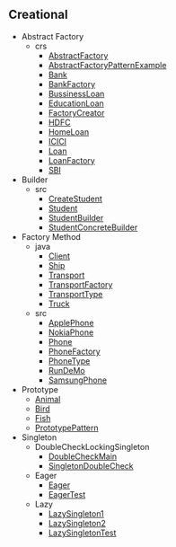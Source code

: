 
## Creational
  * Abstract Factory
    * crs
      * [AbstractFactory](https://github.com/hoangtien2k3qx1/design-pattern/blob/main/Creational/Abstract_Factory/crs/AbstractFactory.java)
      * [AbstractFactoryPatternExample](https://github.com/hoangtien2k3qx1/design-pattern/blob/main/Creational/Abstract_Factory/crs/AbstractFactoryPatternExample.java)
      * [Bank](https://github.com/hoangtien2k3qx1/design-pattern/blob/main/Creational/Abstract_Factory/crs/Bank.java)
      * [BankFactory](https://github.com/hoangtien2k3qx1/design-pattern/blob/main/Creational/Abstract_Factory/crs/BankFactory.java)
      * [BussinessLoan](https://github.com/hoangtien2k3qx1/design-pattern/blob/main/Creational/Abstract_Factory/crs/BussinessLoan.java)
      * [EducationLoan](https://github.com/hoangtien2k3qx1/design-pattern/blob/main/Creational/Abstract_Factory/crs/EducationLoan.java)
      * [FactoryCreator](https://github.com/hoangtien2k3qx1/design-pattern/blob/main/Creational/Abstract_Factory/crs/FactoryCreator.java)
      * [HDFC](https://github.com/hoangtien2k3qx1/design-pattern/blob/main/Creational/Abstract_Factory/crs/HDFC.java)
      * [HomeLoan](https://github.com/hoangtien2k3qx1/design-pattern/blob/main/Creational/Abstract_Factory/crs/HomeLoan.java)
      * [ICICI](https://github.com/hoangtien2k3qx1/design-pattern/blob/main/Creational/Abstract_Factory/crs/ICICI.java)
      * [Loan](https://github.com/hoangtien2k3qx1/design-pattern/blob/main/Creational/Abstract_Factory/crs/Loan.java)
      * [LoanFactory](https://github.com/hoangtien2k3qx1/design-pattern/blob/main/Creational/Abstract_Factory/crs/LoanFactory.java)
      * [SBI](https://github.com/hoangtien2k3qx1/design-pattern/blob/main/Creational/Abstract_Factory/crs/SBI.java)
  * Builder
    * src
      * [CreateStudent](https://github.com/hoangtien2k3qx1/design-pattern/blob/main/Creational/Builder/src/CreateStudent.java)
      * [Student](https://github.com/hoangtien2k3qx1/design-pattern/blob/main/Creational/Builder/src/Student.java)
      * [StudentBuilder](https://github.com/hoangtien2k3qx1/design-pattern/blob/main/Creational/Builder/src/StudentBuilder.java)
      * [StudentConcreteBuilder](https://github.com/hoangtien2k3qx1/design-pattern/blob/main/Creational/Builder/src/StudentConcreteBuilder.java)
  * Factory Method
    * java
      * [Client](https://github.com/hoangtien2k3qx1/design-pattern/blob/main/Creational/Factory_Method/java/Client.java)
      * [Ship](https://github.com/hoangtien2k3qx1/design-pattern/blob/main/Creational/Factory_Method/java/Ship.java)
      * [Transport](https://github.com/hoangtien2k3qx1/design-pattern/blob/main/Creational/Factory_Method/java/Transport.java)
      * [TransportFactory](https://github.com/hoangtien2k3qx1/design-pattern/blob/main/Creational/Factory_Method/java/TransportFactory.java)
      * [TransportType](https://github.com/hoangtien2k3qx1/design-pattern/blob/main/Creational/Factory_Method/java/TransportType.java)
      * [Truck](https://github.com/hoangtien2k3qx1/design-pattern/blob/main/Creational/Factory_Method/java/Truck.java)
    * src
      * [ApplePhone](https://github.com/hoangtien2k3qx1/design-pattern/blob/main/Creational/Factory_Method/src/ApplePhone.java)
      * [NokiaPhone](https://github.com/hoangtien2k3qx1/design-pattern/blob/main/Creational/Factory_Method/src/NokiaPhone.java)
      * [Phone](https://github.com/hoangtien2k3qx1/design-pattern/blob/main/Creational/Factory_Method/src/Phone.java)
      * [PhoneFactory](https://github.com/hoangtien2k3qx1/design-pattern/blob/main/Creational/Factory_Method/src/PhoneFactory.java)
      * [PhoneType](https://github.com/hoangtien2k3qx1/design-pattern/blob/main/Creational/Factory_Method/src/PhoneType.java)
      * [RunDeMo](https://github.com/hoangtien2k3qx1/design-pattern/blob/main/Creational/Factory_Method/src/RunDeMo.java)
      * [SamsungPhone](https://github.com/hoangtien2k3qx1/design-pattern/blob/main/Creational/Factory_Method/src/SamsungPhone.java)
  * Prototype
      * [Animal](https://github.com/hoangtien2k3qx1/design-pattern/blob/main/Creational/Prototype/src/Animal.java)
      * [Bird](https://github.com/hoangtien2k3qx1/design-pattern/blob/main/Creational/Prototype/src/Bird.java)
      * [Fish](https://github.com/hoangtien2k3qx1/design-pattern/blob/main/Creational/Prototype/src/Fish.java)
      * [PrototypePattern](https://github.com/hoangtien2k3qx1/design-pattern/blob/main/Creational/Prototype/src/PrototypePattern.java)
  * Singleton
      * DoubleCheckLockingSingleton
        * [DoubleCheckMain](https://github.com/hoangtien2k3qx1/design-pattern/blob/main/Creational/Singleton/src/DoubleCheckLockingSingleton/DoubleCheckMain.java)
        * [SingletonDoubleCheck](https://github.com/hoangtien2k3qx1/design-pattern/blob/main/Creational/Singleton/src/DoubleCheckLockingSingleton/SingletonDoubleCheck.java)
      * Eager
        * [Eager](https://github.com/hoangtien2k3qx1/design-pattern/blob/main/Creational/Singleton/src/Eager/Eager.java)
        * [EagerTest](https://github.com/hoangtien2k3qx1/design-pattern/blob/main/Creational/Singleton/src/Eager/EagerTest.java)
      * Lazy
        * [LazySingleton1](https://github.com/hoangtien2k3qx1/design-pattern/blob/main/Creational/Singleton/src/Lazy/LazySingleton1.java)
        * [LazySingleton2](https://github.com/hoangtien2k3qx1/design-pattern/blob/main/Creational/Singleton/src/Lazy/LazySingleton2.java)
        * [LazySingletonTest](https://github.com/hoangtien2k3qx1/design-pattern/blob/main/Creational/Singleton/src/Lazy/LazySingletonTest.java)
